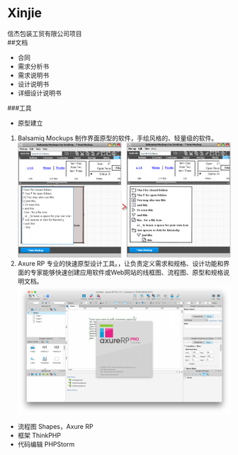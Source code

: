 # Xinjie
信杰包装工贸有限公司项目  
##文档
 - 合同  
 - 需求分析书  
 - 需求说明书  
 - 设计说明书  
 - 详细设计说明书  

###工具  
 - 原型建立  
  1. Balsamiq Mockups 制作界面原型的软件，手绘风格的、轻量级的软件。  ![界面](IMG/2.png)
  2. Axure RP 专业的快速原型设计工具。，让负责定义需求和规格、设计功能和界面的专家能够快速创建应用软件或Web网站的线框图、流程图、原型和规格说明文档。![界面](IMG/88b63cd42101f6a5.png)  
 - 流程图  Shapes，Axure RP 
 - 框架 ThinkPHP
 - 代码编辑 PHPStorm
